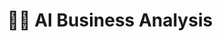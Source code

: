 ---
title: "🤖🧠 AI Business Analysis"
permalink: /business-marketing/ai/
layout: category
author_profile: false
taxonomy: AI
---